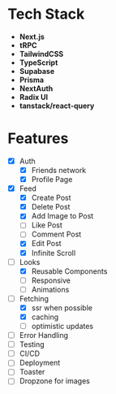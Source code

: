 # Tech Stack

<b>

- Next.js
- tRPC
- TailwindCSS
- TypeScript
- Supabase
- Prisma
- NextAuth
- Radix UI
- tanstack/react-query
  </b>

# Features

- [x] Auth
  - [x] Friends network
  - [x] Profile Page
- [x] Feed
  - [x] Create Post
  - [x] Delete Post
  - [x] Add Image to Post
  - [ ] Like Post
  - [ ] Comment Post
  - [x] Edit Post
  - [x] Infinite Scroll
- [ ] Looks
  - [x] Reusable Components
  - [ ] Responsive
  - [ ] Animations
- [ ] Fetching
  - [x] ssr when possible
  - [x] caching
  - [ ] optimistic updates
- [ ] Error Handling
- [ ] Testing
- [ ] CI/CD
- [ ] Deployment
- [ ] Toaster
- [ ] Dropzone for images
